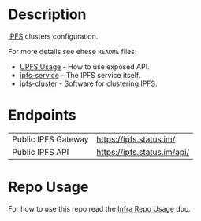 # Description

[IPFS](https://ipfs.io/) clusters configuration.

For more details see ehese `README` files:

* [UPFS Usage](ansible/roles/ipfs-service/USAGE.md) - How to use exposed API.
* [ipfs-service](ansible/roles/ipfs-service) - The IPFS service itself.
* [ipfs-cluster](ansible/roles/ipfs-cluster) - Software for clustering IPFS.

# Endpoints

|                     |                             |
|---------------------|-----------------------------|
| Public IPFS Gateway | https://ipfs.status.im/     |
| Public IPFS API     | https://ipfs.status.im/api/ |

# Repo Usage

For how to use this repo read the [Infra Repo Usage](https://github.com/status-im/infra-docs/blob/master/articles/infra_repo_usage.md) doc.
